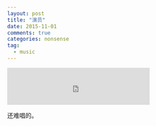 ```yaml
---
layout: post
title: "演员"
date: 2015-11-01
comments: true
categories: nonsense
tag: 
  - music
---
```


<iframe frameborder="no" border="0" marginwidth="0" marginheight="0" width=330 height=86 src="http://music.163.com/outchain/player?type=2&id=32507038&auto=1&height=66"></iframe>

还难唱的。